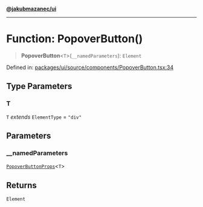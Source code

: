 [**@jakubmazanec/ui**](../README.md)

---

# Function: PopoverButton()

> **PopoverButton**\<`T`\>(`__namedParameters`): `Element`

Defined in:
[packages/ui/source/components/PopoverButton.tsx:34](https://github.com/jakubmazanec/tools/blob/dccfe8e5cee218e88ff4db59e4bf460975897c58/packages/ui/source/components/PopoverButton.tsx#L34)

## Type Parameters

### T

`T` _extends_ `ElementType` = `"div"`

## Parameters

### \_\_namedParameters

[`PopoverButtonProps`](../type-aliases/PopoverButtonProps.md)\<`T`\>

## Returns

`Element`
